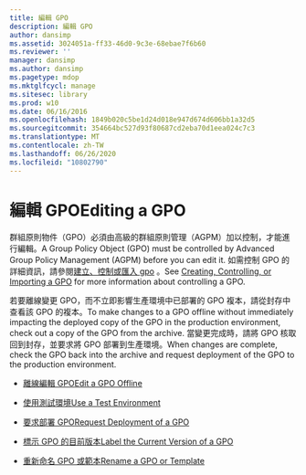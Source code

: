 ```yaml
---
title: 編輯 GPO
description: 編輯 GPO
author: dansimp
ms.assetid: 3024051a-ff33-46d0-9c3e-68ebae7f6b60
ms.reviewer: ''
manager: dansimp
ms.author: dansimp
ms.pagetype: mdop
ms.mktglfcycl: manage
ms.sitesec: library
ms.prod: w10
ms.date: 06/16/2016
ms.openlocfilehash: 1849b020c5be1d24d018e947d674d606bb1a32d5
ms.sourcegitcommit: 354664bc527d93f80687cd2eba70d1eea024c7c3
ms.translationtype: MT
ms.contentlocale: zh-TW
ms.lasthandoff: 06/26/2020
ms.locfileid: "10802790"
---
```

# <span data-ttu-id="64ee0-103">編輯 GPO</span><span class="sxs-lookup"><span data-stu-id="64ee0-103">Editing a GPO</span></span>


<span data-ttu-id="64ee0-104">群組原則物件（GPO）必須由高級的群組原則管理（AGPM）加以控制，才能進行編輯。</span><span class="sxs-lookup"><span data-stu-id="64ee0-104">A Group Policy Object (GPO) must be controlled by Advanced Group Policy Management (AGPM) before you can edit it.</span></span> <span data-ttu-id="64ee0-105">如需控制 GPO 的詳細資訊，請參閱[建立、控制或匯入 gpo](creating-controlling-or-importing-a-gpo-agpm30ops.md) 。</span><span class="sxs-lookup"><span data-stu-id="64ee0-105">See [Creating, Controlling, or Importing a GPO](creating-controlling-or-importing-a-gpo-agpm30ops.md) for more information about controlling a GPO.</span></span>

<span data-ttu-id="64ee0-106">若要離線變更 GPO，而不立即影響生產環境中已部署的 GPO 複本，請從封存中查看該 GPO 的複本。</span><span class="sxs-lookup"><span data-stu-id="64ee0-106">To make changes to a GPO offline without immediately impacting the deployed copy of the GPO in the production environment, check out a copy of the GPO from the archive.</span></span> <span data-ttu-id="64ee0-107">當變更完成時，請將 GPO 核取回到封存，並要求將 GPO 部署到生產環境。</span><span class="sxs-lookup"><span data-stu-id="64ee0-107">When changes are complete, check the GPO back into the archive and request deployment of the GPO to the production environment.</span></span>

-   [<span data-ttu-id="64ee0-108">離線編輯 GPO</span><span class="sxs-lookup"><span data-stu-id="64ee0-108">Edit a GPO Offline</span></span>](edit-a-gpo-offline-agpm30ops.md)

-   [<span data-ttu-id="64ee0-109">使用測試環境</span><span class="sxs-lookup"><span data-stu-id="64ee0-109">Use a Test Environment</span></span>](use-a-test-environment-agpm30ops.md)

-   [<span data-ttu-id="64ee0-110">要求部署 GPO</span><span class="sxs-lookup"><span data-stu-id="64ee0-110">Request Deployment of a GPO</span></span>](request-deployment-of-a-gpo-agpm30ops.md)

-   [<span data-ttu-id="64ee0-111">標示 GPO 的目前版本</span><span class="sxs-lookup"><span data-stu-id="64ee0-111">Label the Current Version of a GPO</span></span>](label-the-current-version-of-a-gpo-agpm30ops.md)

-   [<span data-ttu-id="64ee0-112">重新命名 GPO 或範本</span><span class="sxs-lookup"><span data-stu-id="64ee0-112">Rename a GPO or Template</span></span>](rename-a-gpo-or-template-agpm30ops.md)

 

 





